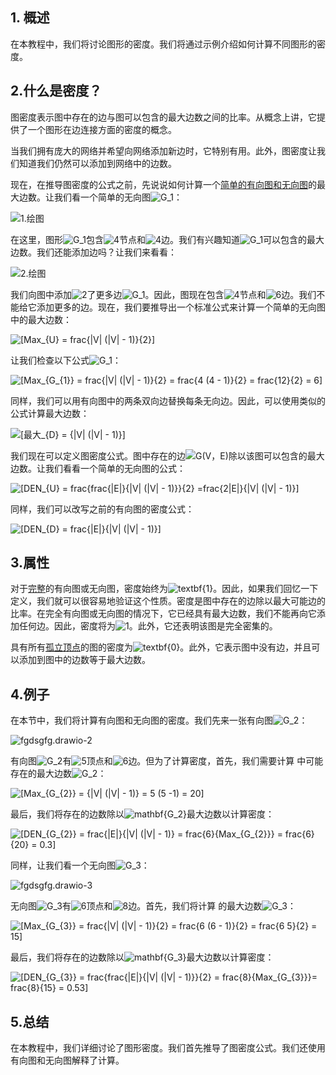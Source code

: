 ## 1. 概述

在本教程中，我们将讨论图形的密度。我们将通过示例介绍如何计算不同图形的密度。

## 2.什么是密度？

图密度表示图中存在的边与图可以包含的最大边数之间的比率。从概念上讲，它提供了一个图形在边连接方面的密度的概念。

当我们拥有庞大的网络并希望向网络添加新边时，它特别有用。此外，图密度让我们知道我们仍然可以添加到网络中的边数。

现在，在推导图密度的公式之前，先说说如何计算一个[简单的有向图和无向图](https://www.baeldung.com/cs/graphs-directed-vs-undirected-graph#1-definition-of-directed-graphs)的最大边数。让我们看一个简单的无向图![G_1](https://www.baeldung.com/wp-content/ql-cache/quicklatex.com-e3192da0128dfabe5fce82166bdc373c_l3.svg)：

![1.绘图](https://www.baeldung.com/wp-content/uploads/sites/4/2021/12/1.drawio.png)

在这里，图形![G_1](https://www.baeldung.com/wp-content/ql-cache/quicklatex.com-e3192da0128dfabe5fce82166bdc373c_l3.svg)包含![4](https://www.baeldung.com/wp-content/ql-cache/quicklatex.com-d4d95642629f734574671d47307d46c3_l3.svg)节点和![4](https://www.baeldung.com/wp-content/ql-cache/quicklatex.com-d4d95642629f734574671d47307d46c3_l3.svg)边。我们有兴趣知道![G_1](https://www.baeldung.com/wp-content/ql-cache/quicklatex.com-e3192da0128dfabe5fce82166bdc373c_l3.svg)可以包含的最大边数。我们还能添加边吗？让我们来看看：

![2.绘图](https://www.baeldung.com/wp-content/uploads/sites/4/2021/12/2.drawio.png)

我们向图中添加![2](https://www.baeldung.com/wp-content/ql-cache/quicklatex.com-8c267d62c3d7048247917e13baec69a5_l3.svg)了更多边![G_1](https://www.baeldung.com/wp-content/ql-cache/quicklatex.com-e3192da0128dfabe5fce82166bdc373c_l3.svg)。因此，图现在包含![4](https://www.baeldung.com/wp-content/ql-cache/quicklatex.com-d4d95642629f734574671d47307d46c3_l3.svg)节点和![6](https://www.baeldung.com/wp-content/ql-cache/quicklatex.com-e0f9944b50d9bbd66c0a7cb50291dfd6_l3.svg)边。我们不能给它添加更多的边。现在，我们要推导出一个标准公式来计算一个简单的无向图中的最大边数：

 ![[Max_{U} = frac{|V|   (|V| - 1)}{2}]](https://www.baeldung.com/wp-content/ql-cache/quicklatex.com-293daaa2feb1a5210a0a44837c5320e1_l3.svg)

让我们检查以下公式![G_1](https://www.baeldung.com/wp-content/ql-cache/quicklatex.com-e3192da0128dfabe5fce82166bdc373c_l3.svg)：

 ![[Max_{G_{1}} = frac{|V|   (|V| - 1)}{2} = frac{4  (4 - 1)}{2} = frac{12}{2} = 6]](https://www.baeldung.com/wp-content/ql-cache/quicklatex.com-042b8e71ab096830d455287a0bf9f6de_l3.svg)

同样，我们可以用有向图中的两条双向边替换每条无向边。因此，可以使用类似的公式计算最大边数：

 ![[最大_{D} = {|V|   (|V| - 1)}]](https://www.baeldung.com/wp-content/ql-cache/quicklatex.com-ef39aad3ee7d709a373fe02edda897b0_l3.svg)

我们现在可以定义图密度公式。图中存在的边![G(V，E)](https://www.baeldung.com/wp-content/ql-cache/quicklatex.com-e00c4abf99ce21f627b06137753e358f_l3.svg)除以该图可以包含的最大边数。让我们看看一个简单的无向图的公式：

 ![[DEN_{U} = frac{frac{|E|}{|V|   (|V| - 1)}}{2} =frac{2|E|}{|V|   (|V| - 1)}]](https://www.baeldung.com/wp-content/ql-cache/quicklatex.com-861bc353074cab5785a71aa665cdca3b_l3.svg)

同样，我们可以改写之前的有向图的密度公式：

 ![[DEN_{D} = frac{|E|}{|V|   (|V| - 1)}]](https://www.baeldung.com/wp-content/ql-cache/quicklatex.com-ed273f600d8e13c134df74921ae45cea_l3.svg)

## 3.属性

对于[完整](https://www.baeldung.com/cs/graph-theory-intro)的有向图或无向图，密度始终为![textbf{1}](https://www.baeldung.com/wp-content/ql-cache/quicklatex.com-cd042baf913adbbacf7e51e097565a54_l3.svg)。因此，如果我们回忆一下定义，我们就可以很容易地验证这个性质。密度是图中存在的边除以最大可能边的比率。在完全有向图或无向图的情况下，它已经具有最大边数，我们不能再向它添加任何边。因此，密度将为![1](https://www.baeldung.com/wp-content/ql-cache/quicklatex.com-69a7c7fb1023d315f416440bca10d849_l3.svg)。此外，它还表明该图是完全密集的。

具有所有[孤立顶点](https://www.baeldung.com/cs/graph-theory-intro)的图的密度为![textbf{0}](https://www.baeldung.com/wp-content/ql-cache/quicklatex.com-a69c90b4e22847e169565d2d3c3a18a6_l3.svg)。此外，它表示图中没有边，并且可以添加到图中的边数等于最大边数。

## 4.例子

在本节中，我们将计算有向图和无向图的密度。我们先来一张有向图![G_2](https://www.baeldung.com/wp-content/ql-cache/quicklatex.com-7472e63a19c41956229813e162919668_l3.svg)：

![fgdsgfg.drawio-2](https://www.baeldung.com/wp-content/uploads/sites/4/2021/12/fgdsgfg.drawio-2.png)

有向图![G_2](https://www.baeldung.com/wp-content/ql-cache/quicklatex.com-7472e63a19c41956229813e162919668_l3.svg)有![5](https://www.baeldung.com/wp-content/ql-cache/quicklatex.com-48348ef601c56286abf49bafe09c7af1_l3.svg)顶点和![6](https://www.baeldung.com/wp-content/ql-cache/quicklatex.com-e0f9944b50d9bbd66c0a7cb50291dfd6_l3.svg)边。但为了计算密度，首先，我们需要计算 中可能存在的最大边数![G_2](https://www.baeldung.com/wp-content/ql-cache/quicklatex.com-7472e63a19c41956229813e162919668_l3.svg)：

 ![[Max_{G_{2}} = {|V|   (|V| - 1)} = 5  (5 -1) = 20]](https://www.baeldung.com/wp-content/ql-cache/quicklatex.com-a52037efe9b0d3b0c7744b894647a8d9_l3.svg)

最后，我们将存在的边数除以![mathbf{G_2}](https://www.baeldung.com/wp-content/ql-cache/quicklatex.com-2aa006368dee45bde0ff13b2816dd08a_l3.svg)最大边数以计算密度：

 ![[DEN_{G_{2}} = frac{|E|}{|V|   (|V| - 1)} = frac{6}{Max_{G_{2}}} = frac{6}{20} = 0.3]](https://www.baeldung.com/wp-content/ql-cache/quicklatex.com-928c85c62f906fad7bc734dfa36745a3_l3.svg)

同样，让我们看一个无向图![G_3](https://www.baeldung.com/wp-content/ql-cache/quicklatex.com-a925a5adcc4aed659b18a6dc1b7f16ca_l3.svg)：

![fgdsgfg.drawio-3](https://www.baeldung.com/wp-content/uploads/sites/4/2021/12/fgdsgfg.drawio-3.png)

无向图![G_3](https://www.baeldung.com/wp-content/ql-cache/quicklatex.com-a925a5adcc4aed659b18a6dc1b7f16ca_l3.svg)有![6](https://www.baeldung.com/wp-content/ql-cache/quicklatex.com-e0f9944b50d9bbd66c0a7cb50291dfd6_l3.svg)顶点和![8](https://www.baeldung.com/wp-content/ql-cache/quicklatex.com-e4888e98f77eb93ff65bfecac28d3c5e_l3.svg)边。首先，我们将计算 的最大边数![G_3](https://www.baeldung.com/wp-content/ql-cache/quicklatex.com-a925a5adcc4aed659b18a6dc1b7f16ca_l3.svg)：

 ![[Max_{G_{3}} = frac{|V|   (|V| - 1)}{2} = frac{6  (6 - 1)}{2} = frac{6  5}{2} = 15]](https://www.baeldung.com/wp-content/ql-cache/quicklatex.com-65d98369c3f143ce3891d051229b9f08_l3.svg)

最后，我们将存在的边数除以![mathbf{G_3}](https://www.baeldung.com/wp-content/ql-cache/quicklatex.com-61fd1bdc0720c0cc40a3d81b7a1f80c5_l3.svg)最大边数以计算密度：

 ![[DEN_{G_{3}} = frac{frac{|E|}{|V|   (|V| - 1)}}{2} = frac{8}{Max_{G_{3}}}= frac{8}{15} = 0.53]](https://www.baeldung.com/wp-content/ql-cache/quicklatex.com-70793a19f771ef94006393a37bfbe1de_l3.svg)

## 5.总结

在本教程中，我们详细讨论了图形密度。我们首先推导了图密度公式。我们还使用有向图和无向图解释了计算。